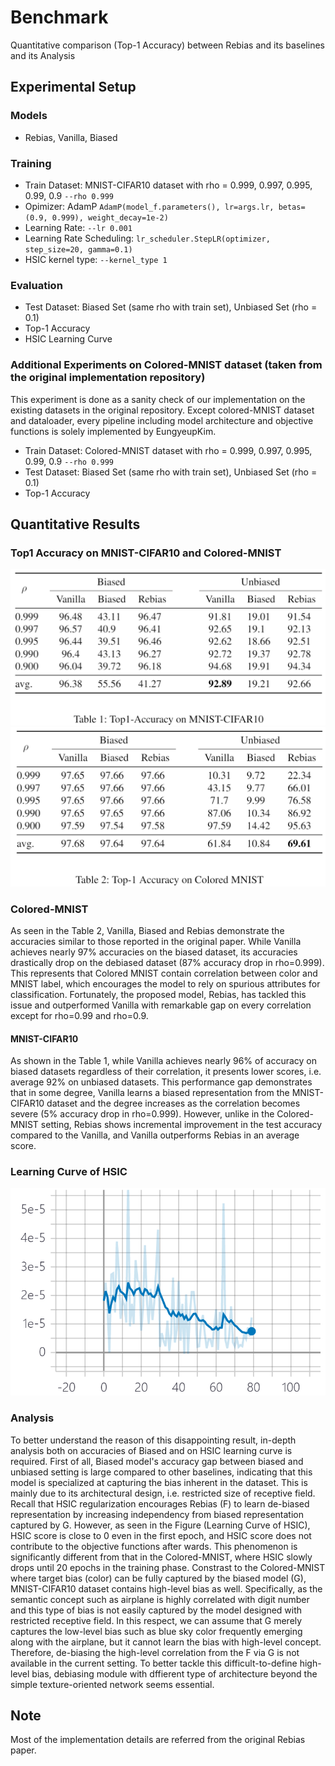 # Benchmark

Quantitative comparison (Top-1 Accuracy) between Rebias and its baselines and its Analysis

## Experimental Setup
### Models
* Rebias, Vanilla, Biased

### Training
* Train Dataset: MNIST-CIFAR10 dataset with rho = 0.999, 0.997, 0.995, 0.99, 0.9 ```--rho 0.999```
* Opimizer: AdamP ```AdamP(model_f.parameters(), lr=args.lr, betas=(0.9, 0.999), weight_decay=1e-2)```
* Learning Rate: ```--lr 0.001```
* Learning Rate Scheduling: ```lr_scheduler.StepLR(optimizer, step_size=20, gamma=0.1)```
* HSIC kernel type: ```--kernel_type 1```

### Evaluation
* Test Dataset: Biased Set (same rho with train set), Unbiased Set (rho = 0.1)
* Top-1 Accuracy
* HSIC Learning Curve

### Additional Experiments on Colored-MNIST dataset (taken from the original implementation repository)
This experiment is done as a sanity check of our implementation on the existing datasets in the original repository. Except colored-MNIST dataset and dataloader, every pipeline including model architecture and objective functions is solely implemented by EungyeupKim. 

* Train Dataset: Colored-MNIST dataset with rho = 0.999, 0.997, 0.995, 0.99, 0.9 ```--rho 0.999```
* Test Dataset: Biased Set (same rho with train set), Unbiased Set (rho = 0.1)
* Top-1 Accuracy

## Quantitative Results
### Top1 Accuracy on MNIST-CIFAR10 and Colored-MNIST
![Top-1 Accuracy on MNIST-CIFAR10](./images/mnist_cifar.PNG)
![Top-1 Accuracy on Colored-MNIST](./images/colored_mnist.PNG)

### Colored-MNIST
As seen in the Table 2, Vanilla, Biased and Rebias demonstrate the accuracies similar to those reported in the original paper. While Vanilla achieves nearly 97% accuracies on the biased dataset, its accuracies drastically drop on the debiased dataset (87% accuracy drop in rho=0.999). This represents that Colored MNIST contain correlation between color and MNIST label, which encourages the model to rely on spurious attributes for classification. Fortunately, the proposed model, Rebias, has tackled this issue and outperformed Vanilla with remarkable gap on every correlation except for rho=0.99 and rho=0.9.

#### MNIST-CIFAR10
As shown in the Table 1, while Vanilla achieves nearly 96% of accuracy on biased datasets regardless of their correlation, it presents lower scores, i.e. average 92% on unbiased datasets. This performance gap demonstrates that in some degree, Vanilla learns a biased representation from the MNIST-CIFAR10 dataset and the degree increases as the correlation becomes severe (5% accuracy drop in rho=0.999). However, unlike in the Colored-MNIST setting, Rebias shows incremental improvement in the test accuracy compared to the Vanilla, and Vanilla outperforms Rebias in an average score.

### Learning Curve of HSIC
![Learning Curve of HSIC](./images/HSIC.PNG)

### Analysis
To better understand the reason of this disappointing result, in-depth analysis both on accuracies of Biased and on HSIC learning curve is required. First of all, Biased model's accuracy gap between biased and unbiased setting is large compared to other baselines, indicating that this model is specialized at capturing the bias inherent in the dataset. This is mainly due to its architectural design, i.e. restricted size of receptive field. 
Recall that HSIC regularization encourages Rebias (F) to learn de-biased representation by increasing independency from biased representation captured by G. However, as seen in the Figure (Learning Curve of HSIC), HSIC score is close to 0 even in the first epoch, and HSIC score does not contribute to the objective functions after wards. This phenomenon is significantly different from that in the Colored-MNIST, where HSIC slowly drops until 20 epochs in the training phase. 
Constrast to the Colored-MNIST where target bias (color) can be fully captured by the biased model (G), MNIST-CIFAR10 dataset contains high-level bias as well. Specifically, as the semantic concept such as airplane is highly correlated with digit number and this type of bias is not easily captured by the model designed with restricted receptive field. In this respect, we can assume that G merely captures the low-level bias such as blue sky color frequently emerging along with the airplane, but it cannot learn the bias with high-level concept. Therefore, de-biasing the high-level correlation from the F via G is not available in the current setting. To better tackle this difficult-to-define high-level bias, debiasing module with dffierent type of architecture beyond the simple texture-oriented network seems essential. 

## Note
Most of the implementation details are referred from the original Rebias paper.
